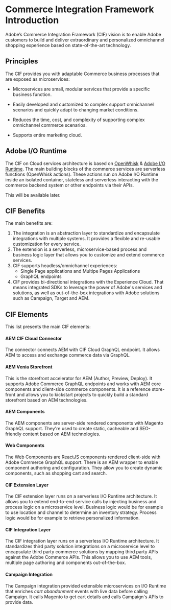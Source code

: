 # Commerce Integration Framework Introduction

Adobe’s Commerce Integration Framework (CIF) vision is to enable Adobe customers to build and deliver extraordinary and personalized omnichannel shopping experience based on state-of-the-art technology.

## Principles

The CIF provides you with adaptable Commerce business processes that are exposed as microservices:

*  Microservices are small, modular services that provide a specific business function.  

*  Easily developed and customized to complex support omnichannel scenarios and quickly adapt to changing market conditions. 

*  Reduces the time, cost, and complexity of supporting complex omnichannel commerce scenarios.

*  Supports entire marketing cloud.



## Adobe I/O Runtime

The CIF on Cloud services architecture is based on [OpenWhisk](https://openwhisk.apache.org) & [Adobe I/O Runtime](https://www.adobe.io/apis/cloudplatform/runtime.html). The main building blocks of the commerce services are serverless functions (OpenWhisk actions). These actions run on Adobe I/O Runtime inside an isolated container, stateless and serverless interacting with the commerce backend system or other endpoints via their APIs. 

This will be available later.


## CIF Benefits

The main benefits are: 

1. The integration is an abstraction layer to standardize and encapsulate integrations with multiple systems. It provides a flexible and re-usable customization for every service.
2. The extension is a serverless, microservice-based process and business logic layer that allows you to customize and extend commerce services.
3. CIF supports headless/omnichannel experiences:
    * Single Page applications and Multipe Pages Applications
    * GraphQL endpoints
4. CIF provides bi-directional integrations with the Experience Cloud. That means integrated SDKs to leverage the power of Adobe's services and solutions, as well as out-of-the-box integrations with Adobe solutions such as Campaign, Target and AEM.

## CIF Elements

This list presents the main CIF elements:

#### AEM CIF Cloud Connector
The connector connects AEM with CIF Cloud GraphQL endpoint. It allows AEM to access and exchange commerce data via GraphQL.

#### AEM Venia Storefront
This is the storefront accelerator for AEM (Author, Preview, Deploy). It supports Adobe Commerce GraphQL endpoints and works with AEM core components and client-side commerce components.
It is a reference store-front and allows you to kickstart projects to quickly build a standard storefront based on AEM technologies.

#### AEM Components

The AEM components are server-side rendered components with Magento GraphQL support. They're used to create static, cacheable and SEO-friendly content based on AEM technologies.

#### Web Components

The Web Components are ReactJS components rendered client-side with Adobe Commerce GraphQL support. There is an AEM wrapper to enable component authoring and configuration. They allow you to create dynamic components, such as shopping cart and search.

#### CIF Extension Layer

The CIF extension layer runs on a serverless I/O Runtime architecture. It allows you to extend end-to-end service calls by injecting business and process logic on a microservice level. Business logic would be for example to use location and channel to determine an inventory strategy. Process logic would be for example to retrieve personalized information.

#### CIF Integration Layer

The CIF integration layer runs on a serverless I/O Runtime architecture. It standardizes third party solution integrations on a microservice level to encapsulate third party commerce solutions by mapping third party APIs against the Adobe Commerce APIs. This allows you to use AEM tools, multiple page authoring and components out-of-the-box.

#### Campaign Integration

The Campaign integration provided extensible microservices on I/O Runtime that enriches *cart abandonment* events with live data before calling Campaign. It calls Magento to get cart details and calls Campaign's APIs to provide data.
